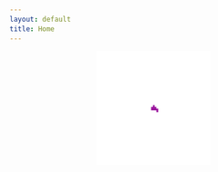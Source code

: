 ```yaml
---
layout: default
title: Home
---
```


<p align="center">
  <a href="https://github.com/pedrofale/tumorevo"><img src="assets/img/slice.gif" width="200" height="200"></a>
</p>



